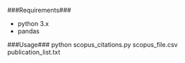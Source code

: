 ###Requirements###
- python 3.x
- pandas

###Usage###
python scopus_citations.py scopus_file.csv publication_list.txt

